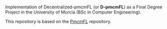 Implementation of Decentralized-pmcmFL (or **D-pmcmFL**) as a Final Degree Project in the University of Murcia (BSc in Computer Engineering).

This repository is based on the [PmcmFL](https://github.com/Noirebao/Multimodal_Federated/) repository.
